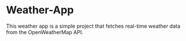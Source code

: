 # Weather-App
This weather app is a simple project that fetches real-time weather data from the OpenWeatherMap API.
